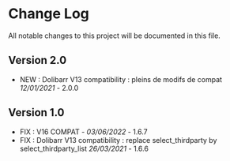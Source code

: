 # Change Log
All notable changes to this project will be documented in this file.

## Version 2.0

- NEW : Dolibarr V13 compatibility : pleins de modifs de compat *12/01/2021* - 2.0.0
## Version 1.0
- FIX : V16 COMPAT - *03/06/2022* - 1.6.7  
- FIX : Dolibarr V13 compatibility : replace select_thirdparty by select_thirdparty_list *26/03/2021* - 1.6.6
